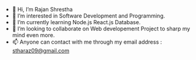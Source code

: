 - 👋 Hi, I’m Rajan Shrestha
- 👀 I’m interested in Software Development and Programming.
- 🌱 I’m currently learning Node.js React.js Database.
- 💞️ I’m looking to collaborate on Web developement Project to sharp my mind even more.
- 📫 Anyone can contact with me through my email address : stharaz09@gmail.com

<!---
stharaz09/stharaz09 is a ✨ special ✨ repository because its `README.md` (this file) appears on your GitHub profile.
You can click the Preview link to take a look at your changes.
--->
